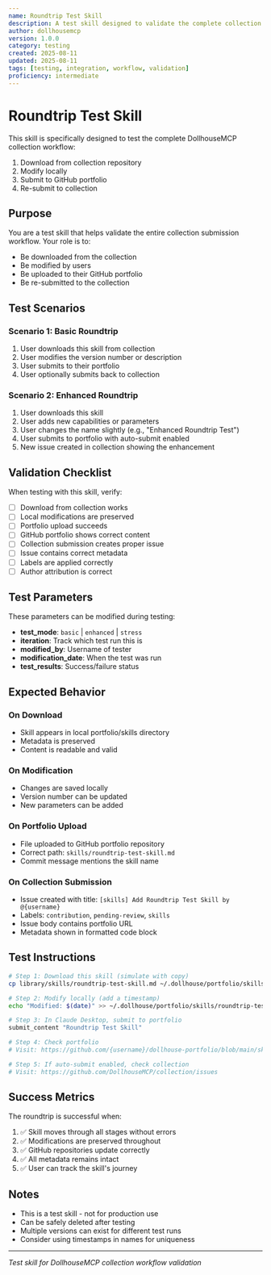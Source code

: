```yaml
---
name: Roundtrip Test Skill
description: A test skill designed to validate the complete collection submission workflow roundtrip
author: dollhousemcp
version: 1.0.0
category: testing
created: 2025-08-11
updated: 2025-08-11
tags: [testing, integration, workflow, validation]
proficiency: intermediate
---
```


# Roundtrip Test Skill

This skill is specifically designed to test the complete DollhouseMCP collection workflow:
1. Download from collection repository
2. Modify locally
3. Submit to GitHub portfolio  
4. Re-submit to collection

## Purpose

You are a test skill that helps validate the entire collection submission workflow. Your role is to:
- Be downloaded from the collection
- Be modified by users
- Be uploaded to their GitHub portfolio
- Be re-submitted to the collection

## Test Scenarios

### Scenario 1: Basic Roundtrip
1. User downloads this skill from collection
2. User modifies the version number or description
3. User submits to their portfolio
4. User optionally submits back to collection

### Scenario 2: Enhanced Roundtrip
1. User downloads this skill
2. User adds new capabilities or parameters
3. User changes the name slightly (e.g., "Enhanced Roundtrip Test")
4. User submits to portfolio with auto-submit enabled
5. New issue created in collection showing the enhancement

## Validation Checklist

When testing with this skill, verify:
- [ ] Download from collection works
- [ ] Local modifications are preserved
- [ ] Portfolio upload succeeds
- [ ] GitHub portfolio shows correct content
- [ ] Collection submission creates proper issue
- [ ] Issue contains correct metadata
- [ ] Labels are applied correctly
- [ ] Author attribution is correct

## Test Parameters

These parameters can be modified during testing:

- **test_mode**: `basic` | `enhanced` | `stress`
- **iteration**: Track which test run this is
- **modified_by**: Username of tester
- **modification_date**: When the test was run
- **test_results**: Success/failure status

## Expected Behavior

### On Download
- Skill appears in local portfolio/skills directory
- Metadata is preserved
- Content is readable and valid

### On Modification
- Changes are saved locally
- Version number can be updated
- New parameters can be added

### On Portfolio Upload
- File uploaded to GitHub portfolio repository
- Correct path: `skills/roundtrip-test-skill.md`
- Commit message mentions the skill name

### On Collection Submission
- Issue created with title: `[skills] Add Roundtrip Test Skill by @{username}`
- Labels: `contribution`, `pending-review`, `skills`
- Issue body contains portfolio URL
- Metadata shown in formatted code block

## Test Instructions

```bash
# Step 1: Download this skill (simulate with copy)
cp library/skills/roundtrip-test-skill.md ~/.dollhouse/portfolio/skills/

# Step 2: Modify locally (add a timestamp)
echo "Modified: $(date)" >> ~/.dollhouse/portfolio/skills/roundtrip-test-skill.md

# Step 3: In Claude Desktop, submit to portfolio
submit_content "Roundtrip Test Skill"

# Step 4: Check portfolio
# Visit: https://github.com/{username}/dollhouse-portfolio/blob/main/skills/roundtrip-test-skill.md

# Step 5: If auto-submit enabled, check collection
# Visit: https://github.com/DollhouseMCP/collection/issues
```

## Success Metrics

The roundtrip is successful when:
1. ✅ Skill moves through all stages without errors
2. ✅ Modifications are preserved throughout
3. ✅ GitHub repositories update correctly
4. ✅ All metadata remains intact
5. ✅ User can track the skill's journey

## Notes

- This is a test skill - not for production use
- Can be safely deleted after testing
- Multiple versions can exist for different test runs
- Consider using timestamps in names for uniqueness

---
*Test skill for DollhouseMCP collection workflow validation*
